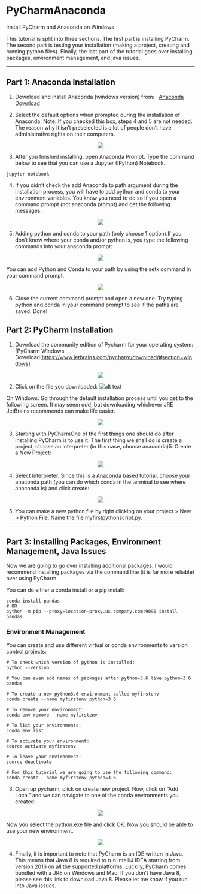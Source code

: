 # PyCharmAnaconda
Install PyCharm and Anaconda on Windows

This tutorial is split into three sections. The first part is installing PyCharm. The second part is testing your installation (making a project, creating and running python files). Finally, the last part of the tutorial goes over installing packages, environment management, and java issues.
<hr>

## Part 1: Anaconda Installation

1. Download and install Anaconda (windows version) from:  
[Anaconda Download](https://www.continuum.io/downloads "Continuum Anaconda Windows Download")

2. Select the default options when prompted during the installation of Anaconda.
Note: If you checked this box, steps 4 and 5 are not needed. The reason why it isn’t preselected is a lot of people don’t have administrative rights on their computers.

<p align="center"><img src="https://cdn-images-1.medium.com/max/800/1*7a9zVyGP3iMXu9aB4e_Vhw.png"></p>


3. After you finished installing, open Anaconda Prompt. Type the command below to see that you can use a Jupyter (IPython) Notebook.

```
jupyter notebook
```

4. If you didn’t check the add Anaconda to path argument during the installation process, you will have to add python and conda to your environment variables. You know you need to do so if you open a command prompt (not anaconda prompt) and get the following messages:

<p align="center"> <img src="https://cdn-images-1.medium.com/max/800/1*81UWHjyBokvIl8oYI3mafw.png"></p>


5. Adding python and conda to your path (only choose 1 option).If you don’t know where your conda and/or python is, you type the
following commands into your anaconda prompt:

<p align="center"> <img src="https://cdn-images-1.medium.com/max/800/1*JPTn1751dYrPSydYyPXxKg.png"></p>


You can add Python and Conda to your path by using the setx command in your command prompt.

<p align="center"> <img src="https://cdn-images-1.medium.com/max/800/1*LJ4T-vEGVjr7K4BfmEXDRQ.png"></p>


6. Close the current command prompt and open a new one. Try typing python and conda in your command prompt to see if the paths are saved. Done!

## Part 2: PyCharm Installation
1. Download the community edition of Pycharm for your operating system: 
[PyCharm Windows Download(https://www.jetbrains.com/pycharm/download/#section=windows)

<p align="center"> <img src="https://cdn-images-1.medium.com/max/800/1*9H_jhQ3pbp1AqgaJ34bbQw.png"></p>

2. Click on the file you downloaded:
![alt text](https://cdn-images-1.medium.com/max/800/1*66Su3FJzxDq1NFNZ58y0rw.png=centerme)

On Windows: Go through the default installation process until you get to the following screen. It may seem odd, but downloading whichever JRE JetBrains recommends can make life easier.

<p align="center"> <img src="https://cdn-images-1.medium.com/max/800/1*80AfgZ93BuMxL-ccmeY5FA.png"></p>


3. Starting with PyCharmOne of the first things one should do after installing PyCharm is to use it. The first thing we shall do is create a project, choose an interpreter (in this case, choose anaconda)5. Create a New Project:

<p align="center"> <img src="https://cdn-images-1.medium.com/max/800/1*RCKXOtFPEYewQ2W3RfrEIg.png"></p>


4. Select Interpreter. Since this is a Anaconda based tutorial, choose your anaconda path (you can do which conda in the terminal to see where anaconda is) and click create:

<p align="center"> <img src="https://cdn-images-1.medium.com/max/800/1*rJ01IF_VqJ2uSjAFLyMUyg.png"></p>


5. You can make a new python file by right clicking on your project > New > Python File. Name the file myfirstpythonscript.py.

<hr>


## Part 3: Installing Packages, Environment Management, Java Issues
Now we are going to go over installing additional packages. I would recommend installing packages via the command line (it is far more reliable) over using PyCharm. 

You can do either a conda install or a pip install:
```
conda install pandas
# OR 
python -m pip --proxy=location-proxy.us.company.com:9090 install pandas
```

### Environment Management 
You can create and use different virtual or conda environments to version control projects: 

```
# To check which version of python is installed:
python --version

# You can even add names of packages after python=3.6 like python=3.6 pandas

# To create a new python3.6 environment called myfirstenv
conda create --name myfirstenv python=3.6

# To remove your environment:
conda env remove --name myfirstenv

# To list your environments:
conda env list

# To activate your environment:
source activate myfirstenv

# To leave your environment:
source deactivate

# For this tutorial we are going to use the following command:
conda create --name myfirstenv python=3.6

```

3. Open up pycharm, click on create new project. Now, click on “Add Local” and we can navigate to one of the conda environments you created:

<p align="center"> <img src="https://cdn-images-1.medium.com/max/800/1*RG3lRcUIMGqDjNbqMPeLKw.png"></p>


Now you select the python.exe file and click OK. Now you should be able to use your new environment.

<p align="center"> <img src="https://cdn-images-1.medium.com/max/800/1*5TJpsKZirmMP2Pq6Lsf36A.png"></p>


4. Finally, it is important to note that PyCharm is an IDE written in Java. This means that Java 8 is required to run IntelliJ IDEA starting from version 2016 on all the supported platforms. Luckily, PyCharm comes bundled with a JRE on Windows and Mac. If you don’t have Java 8, please see this link to download Java 8. Please let me know if you run into Java issues.

